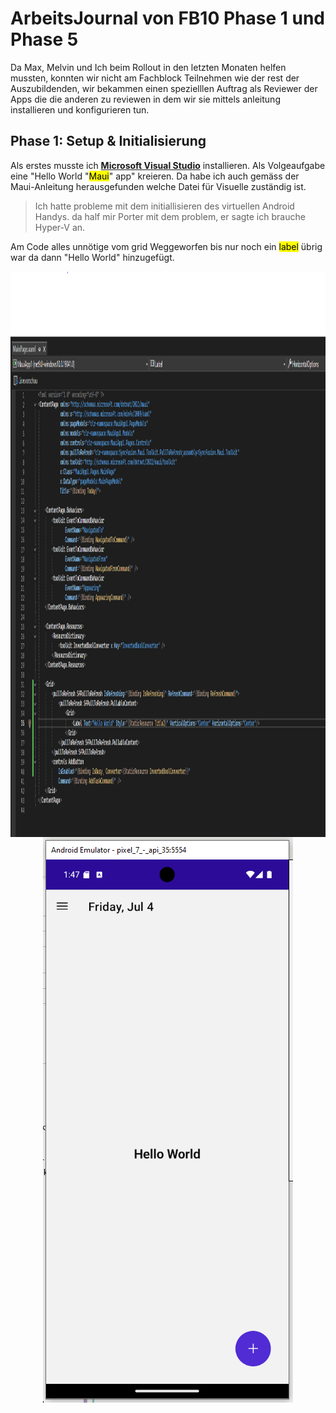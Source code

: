 
# ArbeitsJournal von FB10 Phase 1 und Phase 5

Da Max, Melvin und Ich beim Rollout in den letzten Monaten helfen mussten, konnten wir nicht am Fachblock Teilnehmen wie der rest der Auszubildenden,  wir bekammen einen spezielllen Auftrag als Reviewer der Apps die die anderen zu reviewen in dem wir sie mittels anleitung installieren und konfigurieren tun.

## Phase 1: Setup & Initialisierung

Als erstes musste ich **[Microsoft Visual Studio](https://dotnet.microsoft.com/en-us/learn/maui/first-app-tutorial/modify)** installieren. Als Volgeaufgabe eine "Hello World "<mark>Maui</mark>" app" kreieren. Da habe ich auch gemäss der Maui-Anleitung herausgefunden welche Datei für Visuelle zuständig ist. 

> Ich hatte probleme mit dem initiallisieren des virtuellen Android Handys. da half mir Porter mit dem problem, er sagte ich brauche Hyper-V an.

Am Code alles unnötige vom grid Weggeworfen bis nur noch ein <mark>label</mark> übrig war da dann "Hello World" hinzugefügt. 
<p align="center">
  <img src="pics/FB10Phase1Code.PNG" style="height: 905px; margin-right: 10px; vertical-align: top;">
  <img src="pics/FB10Phase1Output.PNG" style="height: 905px; vertical-align: top;">
</p>
